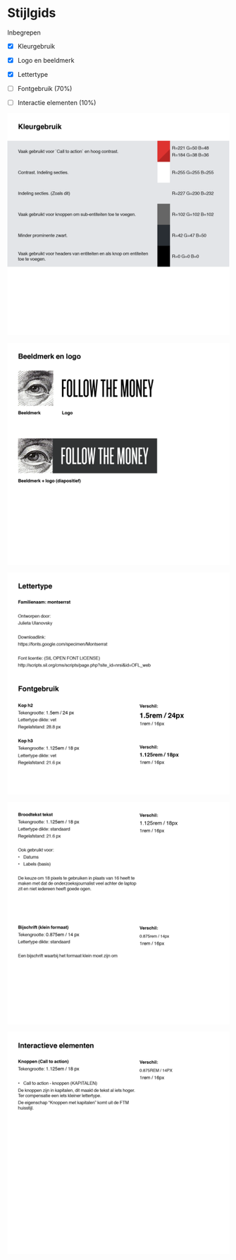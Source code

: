 # Stijlgids

Inbegrepen
- [x] Kleurgebruik
- [x] Logo en beeldmerk
- [x] Lettertype
- [ ] Fontgebruik (70%)
- [ ] Interactie elementen (10%)


![Kleurgebruik](content/stijlgids.png)

![Beeldmerk + logo](content/stijlgids2.png)

![Lettertype / Fontgebruik](content/stijlgids3.png)

![Fontgebruik](content/stijlgids4.png)

![Interactie elementen](content/stijlgids5.png)